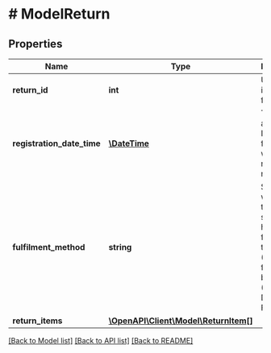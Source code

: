 # # ModelReturn

## Properties

Name | Type | Description | Notes
------------ | ------------- | ------------- | -------------
**return_id** | **int** | Unique identifier for a return. | [optional]
**registration_date_time** | [**\DateTime**](\DateTime.md) | The date and time in ISO 8601 format when this return was registered. | [optional]
**fulfilment_method** | **string** | Specifies whether this shipment has been fulfilled by the retailer (FBR) or fulfilled by bol.com (FBB). Defaults to FBR. | [optional]
**return_items** | [**\OpenAPI\Client\Model\ReturnItem[]**](ReturnItem.md) |  |

[[Back to Model list]](../../README.md#models) [[Back to API list]](../../README.md#endpoints) [[Back to README]](../../README.md)
